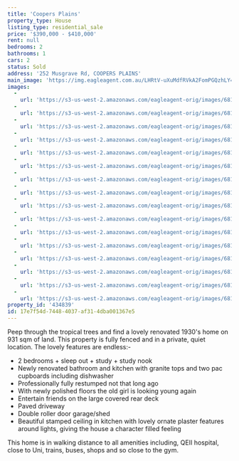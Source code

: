 ```yaml
---
title: 'Coopers Plains'
property_type: House
listing_type: residential_sale
price: '$390,000 - $410,000'
rent: null
bedrooms: 2
bathrooms: 1
cars: 2
status: Sold
address: '252 Musgrave Rd, COOPERS PLAINS'
main_image: 'https://img.eagleagent.com.au/LHRtV-uXuMdfRVkA2FomPGQzhLY=/1280x854/smart/https://s3-us-west-2.amazonaws.com/eagleagent-orig/images/6818206/104125113-image-M.jpg'
images:
  -
    url: 'https://s3-us-west-2.amazonaws.com/eagleagent-orig/images/6818221/104125113-image-P.jpg'
  -
    url: 'https://s3-us-west-2.amazonaws.com/eagleagent-orig/images/6818220/104125113-image-O.jpg'
  -
    url: 'https://s3-us-west-2.amazonaws.com/eagleagent-orig/images/6818219/104125113-image-N.jpg'
  -
    url: 'https://s3-us-west-2.amazonaws.com/eagleagent-orig/images/6818218/104125113-image-L.jpg'
  -
    url: 'https://s3-us-west-2.amazonaws.com/eagleagent-orig/images/6818217/104125113-image-K.jpg'
  -
    url: 'https://s3-us-west-2.amazonaws.com/eagleagent-orig/images/6818216/104125113-image-J.jpg'
  -
    url: 'https://s3-us-west-2.amazonaws.com/eagleagent-orig/images/6818215/104125113-image-I.jpg'
  -
    url: 'https://s3-us-west-2.amazonaws.com/eagleagent-orig/images/6818214/104125113-image-H.jpg'
  -
    url: 'https://s3-us-west-2.amazonaws.com/eagleagent-orig/images/6818213/104125113-image-G.jpg'
  -
    url: 'https://s3-us-west-2.amazonaws.com/eagleagent-orig/images/6818212/104125113-image-F.jpg'
  -
    url: 'https://s3-us-west-2.amazonaws.com/eagleagent-orig/images/6818211/104125113-image-E.jpg'
  -
    url: 'https://s3-us-west-2.amazonaws.com/eagleagent-orig/images/6818210/104125113-image-D.jpg'
  -
    url: 'https://s3-us-west-2.amazonaws.com/eagleagent-orig/images/6818209/104125113-image-C.jpg'
  -
    url: 'https://s3-us-west-2.amazonaws.com/eagleagent-orig/images/6818208/104125113-image-B.jpg'
  -
    url: 'https://s3-us-west-2.amazonaws.com/eagleagent-orig/images/6818207/104125113-image-A.jpg'
  -
    url: 'https://s3-us-west-2.amazonaws.com/eagleagent-orig/images/6818206/104125113-image-M.jpg'
property_id: '434839'
id: 17e7f54d-7448-4037-af31-4dba001367e5
---
```

Peep through the tropical trees and find a lovely renovated 1930's home on 931 sqm of land.  This property is fully fenced and in a private, quiet location.  The lovely features are endless:-

- 2 bedrooms + sleep out + study + study nook
- Newly renovated bathroom and kitchen with granite tops and two pac cupboards including dishwasher
- Professionally fully restumped not that long ago
- With newly polished floors the old girl is looking young again
- Entertain friends on the large covered rear deck
- Paved driveway
- Double roller door garage/shed
- Beautiful stamped ceiling in kitchen with lovely ornate plaster features around lights,  giving the house a character filled feeling

This home is in walking distance to all amenities including, QEII hospital, close to Uni, trains, buses, shops and so close to the gym.